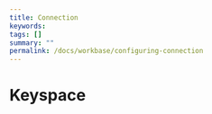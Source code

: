 ```yaml
---
title: Connection
keywords:
tags: []
summary: ""
permalink: /docs/workbase/configuring-connection
---
```


# Keyspace
